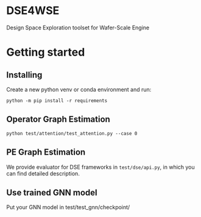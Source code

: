 # DSE4WSE
Design Space Exploration toolset for Wafer-Scale Engine

# Getting started

## Installing
Create a new python venv or conda environment and run:
```
python -m pip install -r requirements
```

## Operator Graph Estimation
```
python test/attention/test_attention.py --case 0
```

## PE Graph Estimation

We provide evaluator for DSE frameworks in `test/dse/api.py`, in which you can find detailed description.

## Use trained GNN model
Put your GNN model in test/test_gnn/checkpoint/